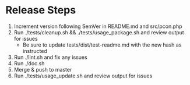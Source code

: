# Release Steps

1. Increment version following SemVer in README.md and src/pcon.php
2. Run ./tests/cleanup.sh && ./tests/usage_package.sh and review output for issues
   - Be sure to update tests/dist/test-readme.md with the new hash as instructed
3. Run ./lint.sh and fix any issues
4. Run ./doc.sh
5. Merge & push to master
6. Run ./tests/usage_update.sh and review output for issues
